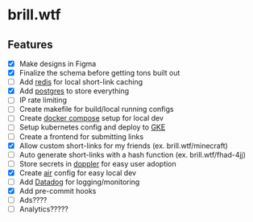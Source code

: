 # brill.wtf

## Features

- [x] Make designs in Figma
- [x] Finalize the schema before getting tons built out
- [ ] Add [redis](https://github.com/go-redis/redis) for local short-link caching
- [x] Add [postgres](https://github.com/lib/pq) to store everything
- [ ] IP rate limiting
- [ ] Create makefile for build/local running configs
- [ ] Create [docker compose](https://docs.docker.com/compose/) setup for local dev
- [ ] Setup kubernetes config and deploy to [GKE](https://cloud.google.com/kubernetes-engine)
- [ ] Create a frontend for submitting links
- [x] Allow custom short-links for my friends (ex. brill.wtf/minecraft)
- [ ] Auto generate short-links with a hash function (ex. brill.wtf/fhad-4jj)
- [ ] Store secrets in [doppler](https://doppler.com) for easy user adoption
- [x] Create [air](https://github.com/cosmtrek/air) config for easy local dev
- [ ] Add [Datadog](https://www.datadoghq.com) for logging/monitoring
- [x] Add pre-commit hooks
- [ ] Ads????
- [ ] Analytics?????
